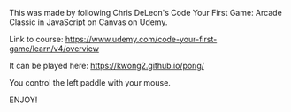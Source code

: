 
This was made by following Chris DeLeon's Code Your First Game: Arcade Classic in JavaScript on Canvas on Udemy.

Link to course:
https://www.udemy.com/code-your-first-game/learn/v4/overview

It can be played here:
https://kwong2.github.io/pong/

You control the left paddle with your mouse.

ENJOY!